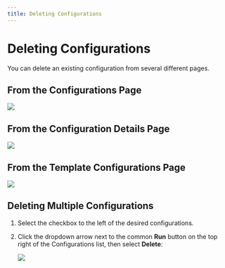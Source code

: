 ```yaml
---
title: Deleting Configurations
---
```


# Deleting Configurations

You can delete an existing configuration from several different pages.

## From the Configurations Page

![](/img/Configurations-Page-Delete.png)

## From the Configuration Details Page

![](/img/Configuration-Details-Page-Delete.png)

## From the Template Configurations Page

![](/img/Template-Configurations-Page-Delete.png)

## Deleting Multiple Configurations

1. Select the checkbox to the left of the desired configurations.
2. Click the dropdown arrow next to the common **Run** button on the top right of the Configurations list, then select **Delete**:

   ![](/img/Configurations-Delete-Multiple.png)
